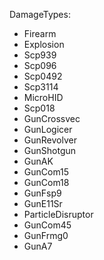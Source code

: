 ﻿DamageTypes:

- Firearm
- Explosion
- Scp939
- Scp096
- Scp0492
- Scp3114
- MicroHID
- Scp018
- GunCrossvec
- GunLogicer
- GunRevolver
- GunShotgun
- GunAK
- GunCom15
- GunCom18
- GunFsp9
- GunE11Sr
- ParticleDisruptor
- GunCom45
- GunFrmg0
- GunA7
